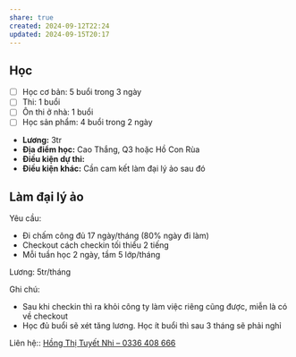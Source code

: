 ```yaml
---
share: true
created: 2024-09-12T22:24
updated: 2024-09-15T20:17
---
```

## Học
- [ ] Học cơ bản: 5 buổi trong 3 ngày
- [ ] Thi: 1 buổi
- [ ] Ôn thi ở nhà: 1 buổi
- [ ] Học sản phẩm: 4 buổi trong 2 ngày

- **Lương:** 3tr
- **Địa điểm học:** Cao Thắng, Q3 hoặc Hồ Con Rùa
- **Điều kiện dự thi:** 
- **Điều kiện khác:** Cần cam kết làm đại lý ảo sau đó

## Làm đại lý ảo
Yêu cầu:
- Đi chấm công đủ 17 ngày/tháng (80% ngày đi làm) 
- Checkout cách checkin tối thiểu 2 tiếng
- Mỗi tuần học 2 ngày, tầm 5 lớp/tháng

Lương: 5tr/tháng

Ghi chú:
- Sau khi checkin thì ra khỏi công ty làm việc riêng cũng được, miễn là có về checkout
- Học đủ buổi sẽ xét tăng lương. Học ít buổi thì sau 3 tháng sẽ phải nghỉ


Liên hệ:: [Hồng Thị Tuyết Nhi – 0336 408 666](../../Ng%C6%B0%E1%BB%9Di%20ch%C6%A1i/H%E1%BB%93ng%20Th%E1%BB%8B%20Tuy%E1%BA%BFt%20Nhi.md)